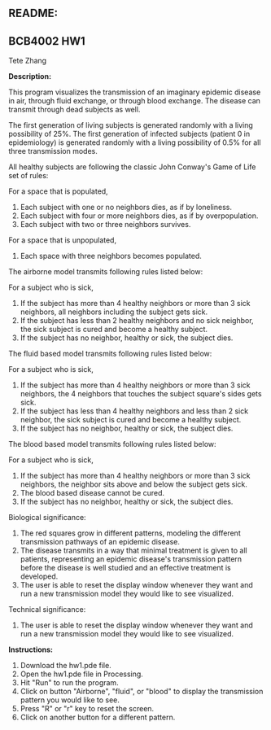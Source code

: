 README: 
---
BCB4002 HW1 
---
Tete Zhang

**Description:**

This program visualizes the transmission of an imaginary epidemic disease in air, through fluid exchange, or through blood exchange. The disease can transmit through dead subjects as well. 

The first generation of living subjects is generated randomly with a living possibility of 25%. The first generation of infected subjects (patient 0 in epidemiology) is generated randomly with a living possibility of 0.5% for all three transmission modes. 

All healthy subjects are following the classic John Conway's Game of Life set of rules: 

For a space that is populated, 

1. Each subject with one or no neighbors dies, as if by loneliness. 
2. Each subject with four or more neighbors dies, as if by overpopulation. 
3. Each subject with two or three neighbors survives. 

For a space that is unpopulated,

1. Each space with three neighbors becomes populated. 

The airborne model transmits following rules listed below: 

For a subject who is sick, 

1. If the subject has more than 4 healthy neighbors or more than 3 sick neighbors, all neighbors including the subject gets sick.
2. If the subject has less than 2 healthy neighbors and no sick neighbor, the sick subject is cured and become a healthy subject. 
3. If the subject has no neighbor, healthy or sick, the subject dies. 

The fluid based model transmits following rules listed below: 

For a subject who is sick, 

1. If the subject has more than 4 healthy neighbors or more than 3 sick neighbors, the 4 neighbors that touches the subject square's sides gets sick. 
2. If the subject has less than 4 healthy neighbors and less than 2 sick neighbor, the sick subject is cured and become a healthy subject. 
3. If the subject has no neighbor, healthy or sick, the subject dies. 

The blood based model transmits following rules listed below: 

For a subject who is sick, 

1. If the subject has more than 4 healthy neighbors or more than 3 sick neighbors, the neighbor sits above and below the subject gets sick.
2. The blood based disease cannot be cured.
3. If the subject has no neighbor, healthy or sick, the subject dies.

Biological significance: 

1. The red squares grow in different patterns, modeling the different transmission pathways of an epidemic disease. 
2. The disease transmits in a way that minimal treatment is given to all patients, representing an epidemic disease's transmission pattern before the disease is well studied and an effective treatment is developed.
3. The user is able to reset the display window whenever they want and run a new transmission model they would like to see visualized. 

Technical significance: 

1. The user is able to reset the display window whenever they want and run a new transmission model they would like to see visualized. 

**Instructions:**

1. Download the hw1.pde file. 
2. Open the hw1.pde file in Processing. 
3. Hit "Run" to run the program. 
4. Click on button "Airborne", "fluid", or "blood" to display the transmission pattern you would like to see. 
5. Press "R" or "r" key to reset the screen.
6. Click on another button for a different pattern. 